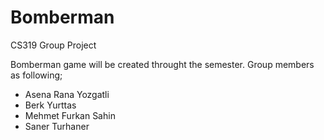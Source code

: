 # Bomberman
CS319 Group Project

Bomberman game will be created throught the semester.
Group members as following;

* Asena Rana Yozgatli
* Berk Yurttas
* Mehmet Furkan Sahin
* Saner Turhaner
